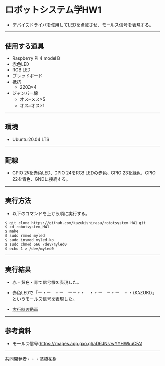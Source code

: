 # **ロボットシステム学HW1**  
- デバイスドライバを使用してLEDを点滅させ、モールス信号を表現する。
***
## **使用する道具**  
- Raspberry Pi 4 model B  
- 赤色LED  
- RGB LED
- ブレッドボード  
- 抵抗
  - 220Ω×4
- ジャンパー線
  -  オス~メス×5
  -  オス~オス×1
***
## **環境**  
- Ubuntu 20.04 LTS  
***
## **配線**  
- GPIO 25を赤色LED、GPIO 24をRGB LEDの赤色、GPIO 23を緑色、GPIO 22を青色、GNDに接続する。  
***
## **実行方法**  
- 以下のコマンドを上から順に実行する。  
```
$ git clone https://github.com/kazukishirasu/robotsystem_HW1.git 
$ cd robotsystem_HW1
$ make  
$ sudo rmmod myled  
$ sudo insmod myled.ko  
$ sudo chmod 666 /dev/myled0  
$ echo 1 > /dev/myled0  
```
***
## **実行結果**  
-  赤・黄色・青で信号機を表現した。
-  赤色LEDで「**－・－　・－　－－・・　・・－　－・－　・・**（KAZUKI）」というモールス信号を表現した。

- [実行時の動画](https://youtu.be/JRdC526gu3k)  
***
## **参考資料**
-  モールス信号(https://images.app.goo.gl/aD6JNsrwYYHWkuCFA)  
***
共同開発者・・・髙橋祐樹
